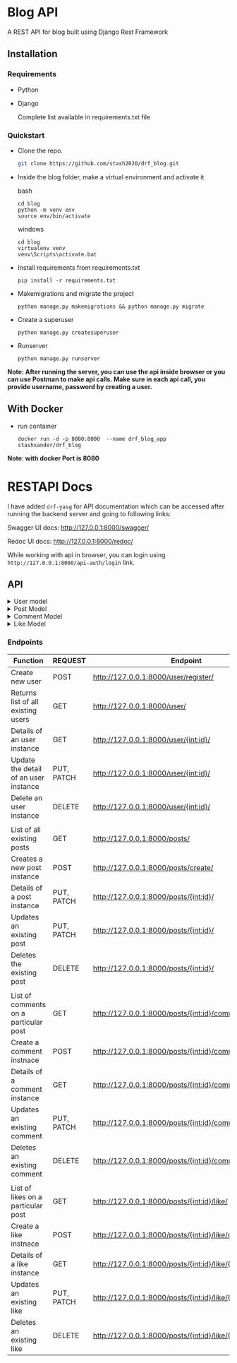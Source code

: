 # Blog API

A REST API for blog built using Django Rest Framework

## Installation

### Requirements
- Python
- Django

    Complete list available in requirements.txt file

### Quickstart
- Clone the repo.  
    ```bash
    git clone https://github.com/stash2020/drf_blog.git
    ```

- Inside the blog folder, make a virtual environment and activate it 
    
    bash
    ```
    cd blog
    python -m venv env 
    source env/bin/activate
    ```
    windows
    ```
    cd blog
    virtualenv venv
    venv\Scripts\activate.bat
    ```

- Install requirements from requirements.txt
    ```
    pip install -r requirements.txt
    ```

- Makemigrations and migrate the project
    ```
    python manage.py makemigrations && python manage.py migrate
    ```

- Create a superuser
    ```
    python manage.py createsuperuser
    ```

- Runserver
    ```
    python manage.py runserver
    ```

**Note: After running the server, you can use the api inside browser or you can use Postman to make api calls. 
Make sure in each api call, you provide username, password by creating a user.**


## With Docker
  
- run container
  ```
  docker run -d -p 8080:8000  --name drf_blog_app stashxander/drf_blog
  ```
**Note: with docker Port is 8080**



# RESTAPI Docs
I have added `drf-yasg` for API documentation which can be accessed after running the backend server and going to following links:

Swagger UI docs:    http://127.0.0.1:8000/swagger/

Redoc UI docs:  http://127.0.0.1:8000/redoc/

While working with api in browser, you can login using `http://127.0.0.1:8000/api-auth/login` link.


## API
<details>
<summary> User model </summary> 

- User:
    - username: string(unique),
    - password: string(min 8 chars)

</details>

<details>
<summary> Post Model </summary>

- Post:
    - id: Post id(read only),
    - title: string,
    - author: user-id(read only),
    - body: string,
    - created_at: datetime(read only)
    - updated_at: datetime(read only)
</details>

<details>
<summary>Comment Model </summary>

- Comment:
    - parent: post id(read only),
    - author: user id(ready only),
    - body: string,
    - created_at: datetime(read only)
    - updated_at: datetime(read only)
</details>

<details>
<summary>Like Model </summary>

- Like:
    - parent: post id(read only),
    - author: user id(ready only),
    - created_at: datetime(read only)
    - updated_at: datetime(read only)
</details>



### Endpoints

| Function                                | REQUEST    | Endpoint                                                 | Authorization |
|-----------------------------------------|------------|----------------------------------------------------------|---------------|
| Create new user                         | POST       | http://127.0.0.1:8000/user/register/                     | Not Required  |
| Returns list of all existing users      | GET        | http://127.0.0.1:8000/user/                              | Basic Auth    |
| Details of an user instance             | GET        | http://127.0.0.1:8000/user/{int:id}/                     | Basic Auth    |
| Update the detail of an user instance   | PUT, PATCH | http://127.0.0.1:8000/user/{int:id}/                     | Basic Auth    |
| Delete an user instance                 | DELETE     | http://127.0.0.1:8000/user/{int:id}/                     | Basic Auth    |
|                                         |            |                                                          |               |
| List of all existing posts              | GET        | http://127.0.0.1:8000/posts/                             | Not Required  |
| Creates a new post instance             | POST       | http://127.0.0.1:8000/posts/create/                      | Basic Auth    |
| Details of a post instance              | PUT, PATCH | http://127.0.0.1:8000/posts/{int:id}/                    | Not Required  |
| Updates an existing post                | PUT, PATCH | http://127.0.0.1:8000/posts/{int:id}/                    | Basic Auth    |
| Deletes the existing post               | DELETE     | http://127.0.0.1:8000/posts/{int:id}/                    | Basic Auth    |
|                                                                                                                                 |
| List of comments on a particular post   | GET        | http://127.0.0.1:8000/posts/{int:id}/comment/            | Not Required  |
| Create a comment instnace               | POST       | http://127.0.0.1:8000/posts/{int:id}/comment/create/     | Basic Auth    |
| Details of a comment instance           | GET        | http://127.0.0.1:8000/posts/{int:id}/comment/{int:id_2}/ | Not Required  |
| Updates an existing comment             | PUT, PATCH | http://127.0.0.1:8000/posts/{int:id}/comment/{int:id_2}/ | Basic Auth    |
| Deletes an existing comment             | DELETE     | http://127.0.0.1:8000/posts/{int:id}/comment/{int:id_2}/ | Basic Auth    |
|                                                                                                                                 |
| List of likes on a particular post      | GET        | http://127.0.0.1:8000/posts/{int:id}/like/               | Not Required  |
| Create a like instnace                  | POST       | http://127.0.0.1:8000/posts/{int:id}/like/create/        | Basic Auth    |
| Details of a like instance              | GET        | http://127.0.0.1:8000/posts/{int:id}/like/{int:id_2}/    | Not Required  |
| Updates an existing like                | PUT, PATCH | http://127.0.0.1:8000/posts/{int:id}/like/{int:id_2}/    | Basic Auth    |
| Deletes an existing like                | DELETE     | http://127.0.0.1:8000/posts/{int:id}/like/{int:id_2}/    | Basic Auth    |

